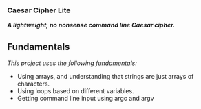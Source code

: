 ### Caesar Cipher Lite

**_A lightweight, no nonsense command line Caesar cipher._**

## Fundamentals

_This project uses the following fundamentals:_

- Using arrays, and understanding that strings are just arrays of characters.
- Using loops based on different variables.
- Getting command line input using argc and argv

